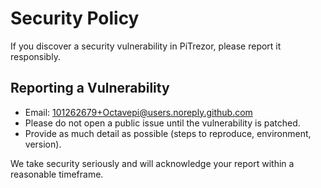 # Security Policy

If you discover a security vulnerability in PiTrezor, please report it responsibly.

## Reporting a Vulnerability
- Email: 101262679+Octavepi@users.noreply.github.com
- Please do not open a public issue until the vulnerability is patched.
- Provide as much detail as possible (steps to reproduce, environment, version).

We take security seriously and will acknowledge your report within a reasonable timeframe.

